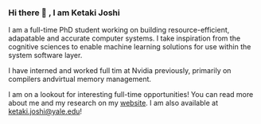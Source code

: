### Hi there 👋 , I am Ketaki Joshi

I am a full-time PhD student working on building resource-efficient, adapatable and accurate computer systems. I take inspiration from the cognitive sciences to enable machine learning solutions for use within the system software layer.

I have interned and worked full tim at Nvidia previously, primarily on compilers andvirtual memory management.

I am on a lookout for interesting full-time opportunities! You can read more about me and my research on my [website](https://joshi-ketaki.github.io/).
I am also available at ketaki.joshi@yale.edu!

<!--
**Joshi-Ketaki/Joshi-Ketaki** is a ✨ _special_ ✨ repository because its `README.md` (this file) appears on your GitHub profile.

Here are some ideas to get you started:

- 🔭 I’m currently working on ...
- 🌱 I’m currently learning ...
- 👯 I’m looking to collaborate on ...
- 🤔 I’m looking for help with ...
- 💬 Ask me about ...
- 📫 How to reach me: ...
- 😄 Pronouns: ...
- ⚡ Fun fact: ...
-->
